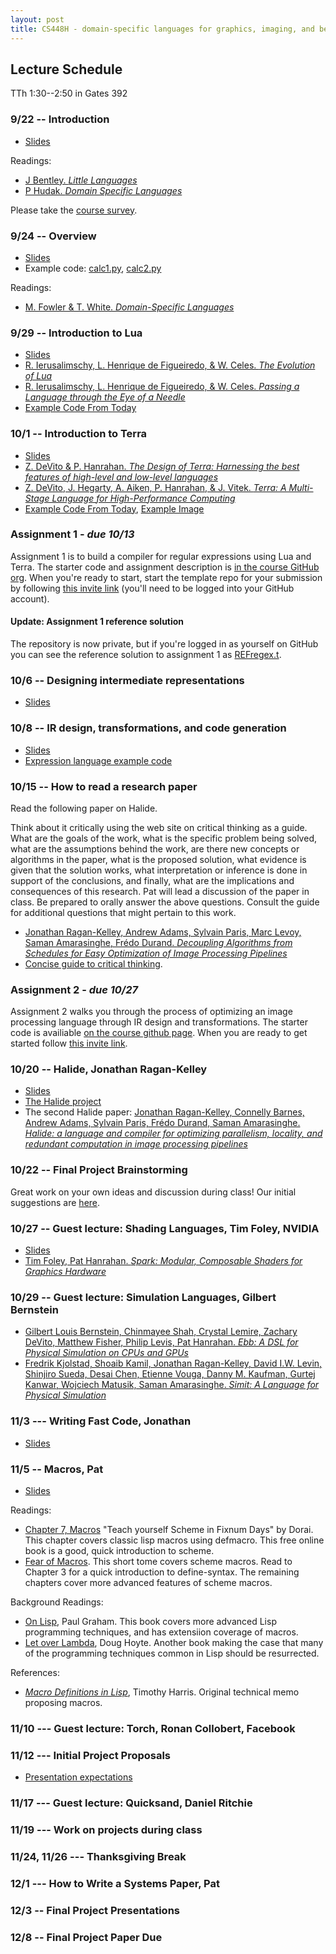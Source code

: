 ```yaml
---
layout: post
title: CS448H - domain-specific languages for graphics, imaging, and beyond
---
```


Lecture Schedule
--------

TTh 1:30--2:50 in Gates 392

### 9/22 -- Introduction

* [Slides](intro.pdf)

Readings:

* [J Bentley. _Little Languages_](little-languages.pdf)
* [P Hudak. _Domain Specific Languages_](DSEL-Little.pdf)

Please take the [course survey](http://goo.gl/forms/kJ4qicMhrq).

### 9/24 -- Overview

* [Slides](build.pdf)
* Example code: [calc1.py](calc1.py), [calc2.py](calc2.py)

Readings:

* [M. Fowler & T. White. _Domain-Specific Languages_](http://proquest.safaribooksonline.com/9780132107549?uicode=stanford)


### 9/29 -- Introduction to Lua

* [Slides](cs448h-3.pdf)
* [R. Ierusalimschy, L. Henrique de Figueiredo, & W.  Celes. _The Evolution of Lua_](http://www.lua.org/doc/hopl.pdf)
* [R. Ierusalimschy, L. Henrique de Figueiredo, & W.  Celes. _Passing a Language through the Eye of a Needle_](https://queue.acm.org/detail.cfm?id=1983083)
* [Example Code From Today](example-1.lua)

### 10/1 -- Introduction to Terra

* [Slides](cs448h-4.pdf)
* [Z. DeVito & P. Hanrahan. _The Design of Terra: Harnessing the best features of high-level and low-level languages_](http://terralang.org/snapl-devito.pdf)
* [Z. DeVito, J. Hegarty, A. Aiken, P. Hanrahan, & J. Vitek. _Terra: A Multi-Stage Language for High-Performance Computing_](http://terralang.org/pldi071-devito.pdf)
* [Example Code From Today](example-2.t), [Example Image](giraffe.ppm)

### Assignment 1 - _due 10/13_
Assignment 1 is to build a compiler for regular expressions using Lua and Terra. The starter code and assignment description is [in the course GitHub org](http://github.com/CS448H/assignment1). When you're ready to start, start the template repo for your submission by following [this invite link](https://classroom.github.com/assignment-invitations/349e75dcf83aeebb9c0fefbc62a42dbf) (you'll need to be logged into your GitHub account).

#### Update: Assignment 1 reference solution
The repository is now private, but if you're logged in as yourself on GitHub you can see the reference solution to assignment 1 as [REFregex.t](https://github.com/CS448H/assignment1/blob/master/REFregex.t).

### 10/6 -- Designing intermediate representations

* [Slides](IRs.pdf)

### 10/8 -- IR design, transformations, and code generation

* [Slides](IRs-transforms-codegen.pdf)
* [Expression language example code](http://github.com/CS448h/cs448h.github.com/tree/master/ir-codegen-example)

### 10/15 -- How to read a research paper

Read the following paper on Halide.

Think about it critically using the web site on critical thinking as a guide.
What are the goals of the work, what is the specific problem being solved,
what are the assumptions behind the work,
are there new concepts or algorithms in the paper,
what is the proposed solution,
what evidence is given that the solution works,
what interpretation or inference is done in support of the conclusions,
and finally, what are the implications and consequences of this research.
Pat will lead a discussion of the paper in class.
Be prepared to orally answer the above questions.
Consult the guide for additional questions that might pertain
to this work.

* [Jonathan Ragan-Kelley, Andrew Adams, Sylvain Paris, Marc Levoy, Saman Amarasinghe, Frédo Durand.  _Decoupling Algorithms from Schedules for Easy Optimization of Image Processing Pipelines_](http://people.csail.mit.edu/jrk/halide12/)
* [Concise guide to critical thinking](http://www.criticalthinking.org/ctmodel/logic-model1.htm). 

### Assignment 2 - _due 10/27_
Assignment 2 walks you through the process of optimizing an image processing language through IR design and transformations. The  starter code is availiable [on the course github page](http://github.com/CS448H/assignment2). When you are ready to get started follow [this invite link](https://classroom.github.com/assignment-invitations/41ab15b18322a502c54d69925a70cf0b).

### 10/20 -- Halide, Jonathan Ragan-Kelley
* [Slides](2015-10-20-halide.pdf)
* [The Halide project](http://halide-lang.org)
* The second Halide paper: [Jonathan Ragan-Kelley, Connelly Barnes, Andrew Adams, Sylvain Paris, Frédo Durand, Saman Amarasinghe. _Halide: a language and compiler for optimizing parallelism, locality, and redundant computation in image processing pipelines_](http://people.csail.mit.edu/jrk/halide-pldi13.pdf)

### 10/22 -- Final Project Brainstorming
Great work on your own ideas and discussion during class! Our initial suggestions are [here](2015-10-22-project-ideas.pdf).

### 10/27 -- Guest lecture: Shading Languages, Tim Foley, NVIDIA
* [Slides](shading-languages-with-backup.pdf)
* [Tim Foley, Pat Hanrahan. _Spark: Modular, Composable Shaders for Graphics Hardware_](http://graphics.stanford.edu/papers/spark/)

### 10/29 -- Guest lecture: Simulation Languages, Gilbert Bernstein
* [Gilbert Louis Bernstein, Chinmayee Shah, Crystal Lemire, Zachary DeVito, Matthew Fisher, Philip Levis, Pat Hanrahan. _Ebb: A DSL for Physical Simulation on CPUs and GPUs_](http://arxiv.org/abs/1506.07577)
* [Fredrik Kjolstad, Shoaib Kamil, Jonathan Ragan-Kelley, David I.W. Levin, Shinjiro Sueda, Desai Chen, Etienne Vouga, Danny M. Kaufman, Gurtej Kanwar, Wojciech Matusik, Saman Amarasinghe. _Simit: A Language for Physical Simulation_](http://dspace.mit.edu/handle/1721.1/97075)

### 11/3 --- Writing Fast Code, Jonathan

* [Slides](performance.pdf)

### 11/5 -- Macros, Pat

* [Slides](macro.pdf)

Readings:

* [Chapter 7, Macros](http://icem-www.folkwang-hochschule.de/~finnendahl/cm_kurse/doc/t-y-scheme/t-y-scheme-Z-H-8.html#%_chap_7)
"Teach yourself Scheme in Fixnum Days" by Dorai.
This chapter covers classic lisp macros using defmacro.
This free online book is a good, quick introduction to scheme.
* [Fear of Macros](http://www.greghendershott.com/fear-of-macros/all.html). 
This short tome covers scheme macros.
Read to Chapter 3 for a quick introduction to define-syntax.
The remaining chapters cover more advanced features of scheme macros.

Background Readings:

* [On Lisp](http://www.paulgraham.com/onlisp.html), Paul Graham.
This book covers more advanced Lisp programming techniques,
and has extensiion coverage of macros.
* [Let over Lambda](http://letoverlambda.com/), Doug Hoyte.
Another book making the case that many of the programming techniques
common in Lisp should be resurrected.

References:

* [_Macro Definitions in Lisp_](https://github.com/acarrico/ai-memo),
Timothy Harris. Original technical memo proposing macros.



### 11/10 --- Guest lecture: Torch, Ronan Collobert, Facebook

### 11/12 --- Initial Project Proposals 
- [Presentation expectations](projects.html)

### 11/17 --- Guest lecture: Quicksand, Daniel Ritchie

### 11/19 --- Work on projects during class

### 11/24, 11/26 --- Thanksgiving Break

### 12/1 --- How to Write a Systems Paper, Pat

### 12/3 -- Final Project Presentations

### 12/8 -- Final Project Paper Due
